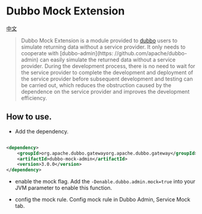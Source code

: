 # Dubbo Mock Extension

[中文](README_ch.md)
> Dubbo Mock Extension is a module provided to [dubbo](https://github.com/apache/dubbo) users to simulate returning data without a service provider. It only needs to cooperate with [dubbo-admin](https: //github.com/apache/dubbo-admin) can easily simulate the returned data without a service provider.
> During the development process, there is no need to wait for the service provider to complete the development and deployment of the service provider before subsequent development and testing can be carried out, which reduces the obstruction caused by the dependence on the service provider and improves the development efficiency.

## How to use.

- Add the dependency.

```xml

<dependency>
    <groupId>org.apache.dubbo.gatewayorg.apache.dubbo.gateway</groupId>
    <artifactId>dubbo-mock-admin</artifactId>
    <version>3.0.0</version>
</dependency>
```

- enable the mock flag. Add the ``` -Denable.dubbo.admin.mock=true ``` into your JVM parameter to enable this function.

- config the mock rule. Config mock rule in Dubbo Admin, Service Mock tab.

